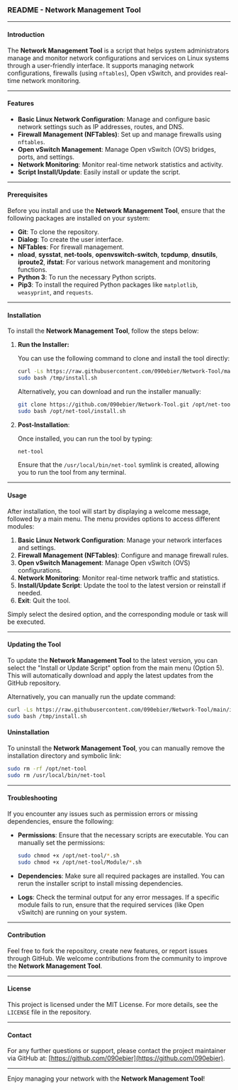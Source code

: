 
### README - Network Management Tool

---

#### Introduction

The **Network Management Tool** is a script that helps system administrators manage and monitor network configurations and services on Linux systems through a user-friendly interface. It supports managing network configurations, firewalls (using `nftables`), Open vSwitch, and provides real-time network monitoring.

---

#### Features

- **Basic Linux Network Configuration**: Manage and configure basic network settings such as IP addresses, routes, and DNS.
- **Firewall Management (NFTables)**: Set up and manage firewalls using `nftables`.
- **Open vSwitch Management**: Manage Open vSwitch (OVS) bridges, ports, and settings.
- **Network Monitoring**: Monitor real-time network statistics and activity.
- **Script Install/Update**: Easily install or update the script.

---

#### Prerequisites

Before you install and use the **Network Management Tool**, ensure that the following packages are installed on your system:

- **Git**: To clone the repository.
- **Dialog**: To create the user interface.
- **NFTables**: For firewall management.
- **nload**, **sysstat**, **net-tools**, **openvswitch-switch**, **tcpdump**, **dnsutils**, **iproute2**, **ifstat**: For various network management and monitoring functions.
- **Python 3**: To run the necessary Python scripts.
- **Pip3**: To install the required Python packages like `matplotlib`, `weasyprint`, and `requests`.

---

#### Installation

To install the **Network Management Tool**, follow the steps below:

1. **Run the Installer:**

   You can use the following command to clone and install the tool directly:

   ```bash
   curl -Ls https://raw.githubusercontent.com/090ebier/Network-Tool/main/install.sh -o /tmp/install.sh
   sudo bash /tmp/install.sh
   ```

   Alternatively, you can download and run the installer manually:

   ```bash
   git clone https://github.com/090ebier/Network-Tool.git /opt/net-tool
   sudo bash /opt/net-tool/install.sh
   ```

2. **Post-Installation**:

   Once installed, you can run the tool by typing:

   ```bash
   net-tool
   ```

   Ensure that the `/usr/local/bin/net-tool` symlink is created, allowing you to run the tool from any terminal.

---

#### Usage

After installation, the tool will start by displaying a welcome message, followed by a main menu. The menu provides options to access different modules:

1. **Basic Linux Network Configuration**: Manage your network interfaces and settings.
2. **Firewall Management (NFTables)**: Configure and manage firewall rules.
3. **Open vSwitch Management**: Manage Open vSwitch (OVS) configurations.
4. **Network Monitoring**: Monitor real-time network traffic and statistics.
5. **Install/Update Script**: Update the tool to the latest version or reinstall if needed.
6. **Exit**: Quit the tool.

Simply select the desired option, and the corresponding module or task will be executed.

---

#### Updating the Tool

To update the **Network Management Tool** to the latest version, you can select the "Install or Update Script" option from the main menu (Option 5). This will automatically download and apply the latest updates from the GitHub repository.

Alternatively, you can manually run the update command:

```bash
curl -Ls https://raw.githubusercontent.com/090ebier/Network-Tool/main/install.sh -o /tmp/install.sh
sudo bash /tmp/install.sh
```

#### Uninstallation

To uninstall the **Network Management Tool**, you can manually remove the installation directory and symbolic link:

```bash
sudo rm -rf /opt/net-tool
sudo rm /usr/local/bin/net-tool
```

---

#### Troubleshooting

If you encounter any issues such as permission errors or missing dependencies, ensure the following:

- **Permissions**: Ensure that the necessary scripts are executable. You can manually set the permissions:
  
  ```bash
  sudo chmod +x /opt/net-tool/*.sh
  sudo chmod +x /opt/net-tool/Module/*.sh
  ```

- **Dependencies**: Make sure all required packages are installed. You can rerun the installer script to install missing dependencies.

- **Logs**: Check the terminal output for any error messages. If a specific module fails to run, ensure that the required services (like Open vSwitch) are running on your system.

---

#### Contribution

Feel free to fork the repository, create new features, or report issues through GitHub. We welcome contributions from the community to improve the **Network Management Tool**.

---

#### License

This project is licensed under the MIT License. For more details, see the `LICENSE` file in the repository.

---

#### Contact

For any further questions or support, please contact the project maintainer via GitHub at: [https://github.com/090ebier](https://github.com/090ebier).

---

Enjoy managing your network with the **Network Management Tool**!
